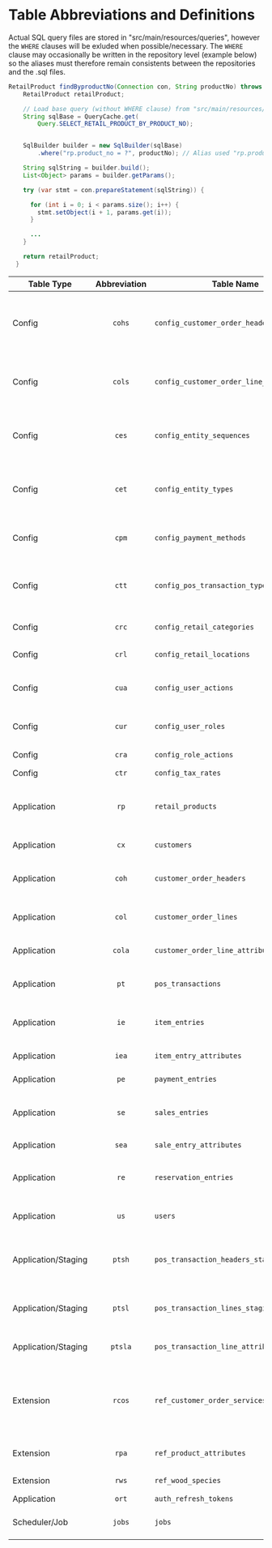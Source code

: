 # Table Abbreviations and Definitions

Actual SQL query files are stored in "src/main/resources/queries", however the `WHERE` clauses will be exluded when possible/necessary. The `WHERE` clause may occasionally be written in the repository level (example below) so the aliases must therefore remain consistents between the repositories and the .sql files.

```java
RetailProduct findByproductNo(Connection con, String productNo) throws SQLException {
    RetailProduct retailProduct;

    // Load base query (without WHERE clause) from "src/main/resources/queries"
    String sqlBase = QueryCache.get(
        Query.SELECT_RETAIL_PRODUCT_BY_PRODUCT_NO);


    SqlBuilder builder = new SqlBuilder(sqlBase)
        .where("rp.product_no = ?", productNo); // Alias used "rp.product_no"

    String sqlString = builder.build();
    List<Object> params = builder.getParams();

    try (var stmt = con.prepareStatement(sqlString)) {

      for (int i = 0; i < params.size(); i++) {
        stmt.setObject(i + 1, params.get(i));
      }

      ...
    }

    return retailProduct;
  }
```

| Table Type          | Abbreviation | Table Name                                | Description                                                                                |
| ------------------- | :----------: | ----------------------------------------- | ------------------------------------------------------------------------------------------ |
| Config              |    `cohs`    | `config_customer_order_header_status`     | Lookup of allowed statuses for customer order **headers** (e.g., Ready, Payment Pending)   |
| Config              |    `cols`    | `config_customer_order_line_status`       | Lookup of allowed statuses for customer order **lines** (e.g., Waiting, Shipped)           |
| Config              |    `ces`     | `config_entity_sequences`                 | Tracks next sequence numbers for entities (e.g., Product, Customer, Order)                 |
| Config              |    `cet`     | `config_entity_types`                     | Defines entity types with sequence settings (prefix, padding length, etc.)                 |
| Config              |    `cpm`     | `config_payment_methods`                  | Lookup of accepted payment methods (e.g., Cash, Cheque)                                    |
| Config              |    `ctt`     | `config_pos_transaction_types`            | Lookup of POS transaction types (e.g., Sale, Refund, Log) for `pos_transactions`           |
| Config              |    `crc`     | `config_retail_categories`                | Product categories for `retail_products`                                                   |
| Config              |    `crl`     | `config_retail_locations`                 | Retail locations / warehouses                                                              |
| Config              |    `cua`     | `config_user_actions`                     | Lookup of user actions (e.g., CREATE_ORDER, VOID_TXN)                                      |
| Config              |    `cur`     | `config_user_roles`                       | Defines user roles (e.g., Admin, Cashier, Manager)                                         |
| Config              |    `cra`     | `config_role_actions`                     | Maps roles to allowed actions                                                              |
| Config              |    `ctr`     | `config_tax_rates`                        | Tax rates by region                                                                        |
| Application         |     `rp`     | `retail_products`                         | Product master data (e.g., productNo, description, price, category)                        |
| Application         |     `cx`     | `customers`                               | Customer master data                                                                       |
| Application         |    `coh`     | `customer_order_headers`                  | Customer orders (header-level info: customer, date, status)                                |
| Application         |    `col`     | `customer_order_lines`                    | Customer order lines (product, qty, price)                                                 |
| Application         |    `cola`    | `customer_order_line_attributes`          | Extra attributes for customer order lines                                                  |
| Application         |     `pt`     | `pos_transactions`                        | POS transactions (finalized, persisted)                                                    |
| Application         |     `ie`     | `item_entries`                            | Item entries (inventory movements, e.g., in/out/adjustments)                               |
| Application         |    `iea`     | `item_entry_attributes`                   | Extra attributes for item entries                                                          |
| Application         |     `pe`     | `payment_entries`                         | Payments linked to transactions/orders                                                     |
| Application         |     `se`     | `sales_entries`                           | Sales entries (line-level sales data, like order lines but for audit purposes)             |
| Application         |    `sea`     | `sale_entry_attributes`                   | Extra attributes for `sales_entries`                                                       |
| Application         |     `re`     | `reservation_entries`                     | Reservations against stock (e.g., allocated inventory)                                     |
| Application         |     `us`     | `users`                                   | User accounts for authentication and authorization                                         |
| Application/Staging |    `ptsh`    | `pos_transaction_headers_staging`         | Temporary staging for POS transaction headers (pre-validation, similar to shipping cart)   |
| Application/Staging |    `ptsl`    | `pos_transaction_lines_staging`           | Temporary staging for POS transaction lines (pre-validation)                               |
| Application/Staging |   `ptsla`    | `pos_transaction_line_attributes_staging` | Temporary staging for POS transaction line attributes                                      |
| Extension           |    `rcos`    | `ref_customer_order_services`             | Services offered for customer orders (e.g., delivery, assembly), may remove/add attributes |
| Extension           |    `rpa`     | `ref_product_attributes`                  | Attribute definitions for `retail_products`                                                |
| Extension           |    `rws`     | `ref_wood_species`                        | Reference table for wood species                                                           |
| Application         |    `ort`     | `auth_refresh_tokens`                     | Refresh Tokens                                                                             |
| Scheduler/Job       |    `jobs`    | `jobs`                                    | Stores scheduler and job configurations                                                    |
